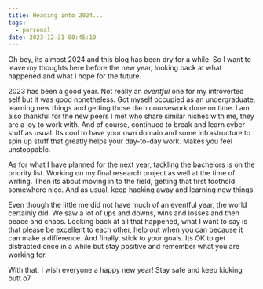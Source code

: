 ```yaml
---
title: Heading into 2024...
tags:
  - personal
date: 2023-12-31 00:45:10
---
```


Oh boy, its almost 2024 and this blog has been dry for a while. So I want to leave my thoughts here before the new year, looking back at what happened and what I hope for the future.

<!--more-->

2023 has been a good year. Not really an *eventful* one for my introverted self but it was good nonetheless. Got myself occupied as an undergraduate, learning new things and getting those darn coursework done on time. I am also thankful for the new peers I met who share similar niches with me, they are a joy to work with. And of course, continued to break and learn cyber stuff as usual. Its cool to have your own domain and some infrastructure to spin up stuff that greatly helps your day-to-day work. Makes you feel unstoppable.

As for what I have planned for the next year, tackling the bachelors is on the priority list. Working on my final research project as well at the time of writing. Then its about moving in to the field, getting that first foothold somewhere nice. And as usual, keep hacking away and learning new things.

Even though the little me did not have much of an eventful year, the world certainly did. We saw a lot of ups and downs, wins and losses and then peace and chaos. Looking back at all that happened, what I want to say is that please be excellent to each other, help out when you can because it can make a difference. And finally, stick to your goals. Its OK to get distracted once in a while but stay positive and remember what you are working for.

With that, I wish everyone a happy new year! Stay safe and keep kicking butt o7
